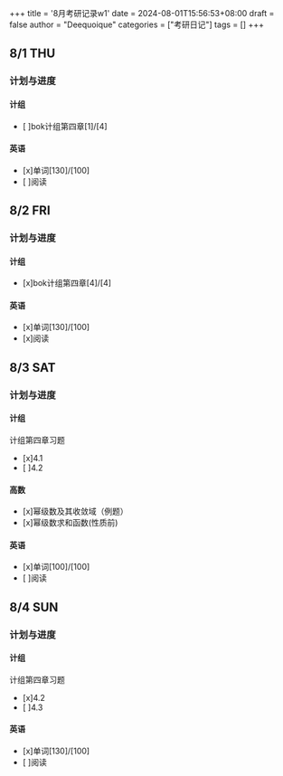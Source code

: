+++
title = '8月考研记录w1'
date = 2024-08-01T15:56:53+08:00
draft = false
author = "Deequoique"
categories = ["考研日记"]
tags = []
+++
## 8/1 THU
### 计划与进度
#### 计组
- [ ]bok计组第四章[1]/[4]
#### 英语
- [x]单词[130]/[100] 
- [ ]阅读

## 8/2 FRI
### 计划与进度
#### 计组
- [x]bok计组第四章[4]/[4]
#### 英语
- [x]单词[130]/[100] 
- [x]阅读

## 8/3 SAT
### 计划与进度
#### 计组
计组第四章习题
- [x]4.1
- [ ]4.2
#### 高数
- [x]幂级数及其收敛域（例题）
- [x]幂级数求和函数(性质前)
#### 英语
- [x]单词[100]/[100]
- [ ]阅读

## 8/4 SUN
### 计划与进度
#### 计组
计组第四章习题
- [x]4.2
- [ ]4.3
#### 英语
- [x]单词[130]/[100]
- [ ]阅读
